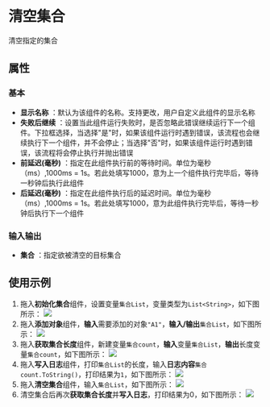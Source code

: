 # 清空集合

清空指定的集合

## 属性

### 基本

- **显示名称** ：默认为该组件的名称。支持更改，用户自定义此组件的显示名称
- **失败后继续** ：设置当此组件运行失败时，是否忽略此错误继续运行下一个组件。下拉框选择，当选择"是"时，如果该组件运行时遇到错误，该流程也会继续执行下一个组件，并不会停止；当选择"否"时，如果该组件运行时遇到错误，该流程将会停止执行并抛出错误
- **前延迟(毫秒)** ：指定在此组件执行前的等待时间。单位为毫秒（ms）,1000ms = 1s。若此处填写1000，意为上一个组件执行完毕后，等待一秒钟后执行此组件
- **后延迟(毫秒)** ：指定在此组件执行后的延迟时间。单位为毫秒（ms）,1000ms = 1s。若此处填写1000，意为此组件执行完毕后，等待一秒钟后执行下一个组件

### 输入输出

- **集合** ：指定欲被清空的目标集合

## 使用示例

1. 拖入**初始化集合**组件，设置变量`集合List`，变量类型为`List<String>`，如下图所示：
   ![](https://docimages.blob.core.chinacloudapi.cn/images/Activities/InitializeCollectionActivity1.png)
2. 拖入**添加对象**组件，**输入**需要添加的对象`"A1"`，**输入/输出**`集合List`，如下图所示：
   ![](https://docimages.blob.core.chinacloudapi.cn/images/Activities/AddToCollectionActivity1.png)
3. 拖入**获取集合长度**组件，新建变量`集合count`，**输入**变量`集合List`，**输出**长度变量`集合count`，如下图所示：
   ![](https://docimages.blob.core.chinacloudapi.cn/images/Activities/GetLengthOfCollectionActivity1.png)
4. 拖入**写入日志**组件，打印`集合List`的长度，输入**日志内容**`集合count.ToString()`，打印结果为`1`，如下图所示：
   ![](https://docimages.blob.core.chinacloudapi.cn/images/Activities/GetLengthOfCollectionActivity2.png)
5. 拖入**清空集合**组件，输入`集合List`，如下图所示：
   ![](https://docimages.blob.core.chinacloudapi.cn/images/Activities/ClearCollectionActivity1.png)
6. 清空集合后再次**获取集合长度**并**写入日志**，打印结果为0，如下图所示：
   ![](https://docimages.blob.core.chinacloudapi.cn/images/Activities/ClearCollectionActivity2.png)

